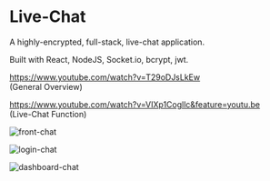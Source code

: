 # Live-Chat
A highly-encrypted, full-stack, live-chat application.

Built with React, NodeJS, Socket.io, bcrypt, jwt.

https://www.youtube.com/watch?v=T29oDJsLkEw  
(General Overview)

https://www.youtube.com/watch?v=VIXp1Cogllc&feature=youtu.be  
(Live-Chat Function)

![front-chat](https://user-images.githubusercontent.com/52431957/71425817-62db8380-266f-11ea-8e10-ec1b5a4f67f3.JPG)

![login-chat](https://user-images.githubusercontent.com/52431957/71425816-61aa5680-266f-11ea-8b32-bae2d94f1eed.JPG)

![dashboard-chat](https://user-images.githubusercontent.com/52431957/71425815-5f47fc80-266f-11ea-8540-f6445d6ee6e9.JPG)






